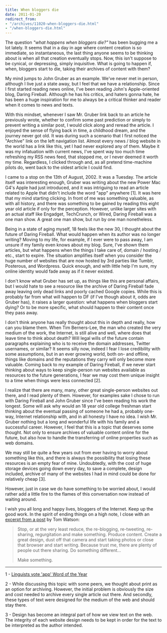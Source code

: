 ```yaml
---
title: When bloggers die
date: 2011-01-20
redirect_from:
- "/archives/11020-when-bloggers-die.html"
- "/when-bloggers-die.html"
---
```



The question *"what happens when bloggers die?"*  has been bugging me a lot lately. It seems that in a day in age where content creation is so immediate, so instantaneous, the last thing anyone seems to be thinking about is when all that creation eventually stops. Now, this isn't suppose to be cynical, or depressing, simply inquisitive. What is going to happen if, when, bloggers start to die, taking their archives of content with them?

My mind jumps to John Gruber as an example. We've never met in person, although I live just a state away, but I feel that we have a relationship. Since I first started reading news online, I've been reading John's Apple-oriented blog, Daring Fireball. Although he has his critics, and haters gonna hate, he has been a huge inspiration for me to always be a critical thinker and reader when it comes to news and texts.

With this mindset, whenever I saw Mr. Gruber link back to an article he previously wrote, whether to confirm some past prediction or simply to prevent writing a similar post, I would click along and reread the article. I enjoyed the sense of flying back in time, a childhood dream, and the journey never got old. It was during such a scenario that I first noticed the "Archive" link on the left navigation list. Almost every news / blog website in the world has a link like this, yet I had never explored any of them. Maybe it was my infatuation with current news, I've spent way too much time refreshing my RSS news feed, that stopped me, or I never deemed it worth my time. Regardless, I clicked through and, as all pretend time-machine pilots do, went back to the oldest article I could find.

I came to a stop on the 13th of August, 2002. It was a Tuesday. The article itself was interesting enough, Gruber was writing about the new Power Mac G4's Apple had just introduced, and it was intriguing to read an article related to Apple that didn't include the word "app" anywhere [1]. It was here that my mind starting clicking. In front of me was something valuable, as with all history, and there was something to be gained by reading this eight year old article if only for the perception. However, unlike larger sites with an actual staff like Engadget, TechCrunch, or Wired, Daring Fireball was a one man show. A great one man show, but run by one man nonetheless.

Being in a state of aging myself, 18 feels like the new 30, I thought about the future of Daring Fireball. What would happen when its author was no longer writing? Moving to my life, for example, if I ever were to pass away, I am unsure if my family even knows about my blog. Sure, I've shown them articles, but what happens when the things I take care of, domain / hosting / etc., start to expire. The situation amplifies itself when you consider the huge number of websites that are now hosted by 3rd parties like Tumblr, Posterous, and Wordpress. Quick enough, and with little help I'm sure, my online identity would fade away as if it never existed.

I don't know what Gruber has set up, as things like this are personal affairs, but I would hate to see a resource like the archive of Daring Fireball fade away leaving only dead links and poorly cached Google copies. While this is probably far from what will happen to DF (if I've though about it, odds are Gruber has), it raises a larger question: what happens when bloggers start dying? Or to be more specific, what should happen to their content once they pass away.

I don't think anyone has really thought about this in depth and really, how can you blame them. When Tim Berners-Lee, the man who created the very medium of the work, the Internet, is still alive and well, where does that leave time to think about death? Will legal wills of the future contain paragraphs explaining who is to receive the domain addresses, Twitter usernames, or similar? It seems silly now, indeed I fear I lose credibility with some assumptions, but in an ever growing world, both on- and offline, things like domains and the reputations they carry will only become more valuable. Coming back to my example of Daring Fireball, if we never start thinking about ways to keep single-person run websites available as resources to the future generations, I fear we may cost them unique insight to a time when things were less connected [2].

I realize that there are many, many, other great single-person websites out there, and I read plenty of them. However, for examples sake I chose to run with Daring Fireball and John Gruber since I've been reading his work the longest. Some will ask why would an 18 year old college freshman start thinking about the eventual passing of someone he had a, probably one-way, Internet relationship with, and in all honesty I have no idea. I wish Mr. Gruber nothing but a long and wonderful life with his family and a successful career. However, I feel that this is a topic that deserves some thought. Not only to ensure archives of valuable content online for the future, but also how to handle the transferring of online properties such as web domains.

We may still be quite a few years out from ever having to worry about something like this, and there is always the possibility that losing these resources is an empty fear of mine. Undoubtedly, with the cost of huge storage devices going down every day, to save a complete, design included, archive of many of the websites I had in mind could be done for relatively cheap [3].

However, just in case we do have something to be worried about, I would rather add a little fire to the flames of this conversation now instead of waiting around.

I wish you all long and happy lives, bloggers of the Internet. Keep up the good work. In the spirit of ending things on a high note, I close with an [excerpt from a post](http://tincorporated.com/writing/2009/sep/28/get-busy-living-or-get-busy-dying/) by Tom Watson:

> Stop, or at the very least reduce, the re-blogging, re-tweeting, re-sharing, regurgitation and make something. Produce content. Create a great design, dust off that camera and start taking photos or close that browser and start writing. Because trust me, there are plenty of people out there sharing. Do something different...
>
> Make something.

***

1 - [Linguists vote 'app' Word of the Year](http://www.google.com/hostednews/ap/article/ALeqM5gO_3DHeXRb-b1CJCbGjRCUK1vVgQ?docId=1635c27d508b451396e873660a279cd6)

2 - While discussing this topic with some peers, we thought about print as an option for archiving. However, the initial problem is obviously the size and cost needed to archive every single article out there. And secondly, these types of text were designed for the medium of the web and should stay there.

3 - Design has become an integral part of how we view text on the web. The integrity of each website design needs to be kept in order for the text to be interpreted as the author intended.
